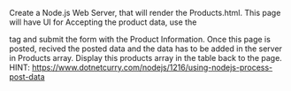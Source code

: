 Create a Node.js Web Server, that will render the Products.html. This page will have UI for Accepting the product data, use the

tag and submit the form with the Product Information. Once this page is posted, recived the posted data and the data has to be added in the server in Products array. Display this products array in the table back to the page.
HINT: https://www.dotnetcurry.com/nodejs/1216/using-nodejs-process-post-data
